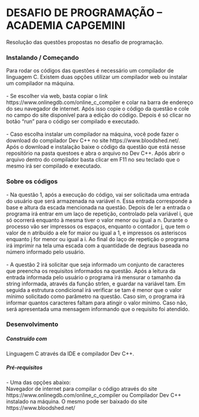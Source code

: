 <h1>DESAFIO DE PROGRAMAÇÃO – ACADEMIA CAPGEMINI</h1>  
Resolução das questões propostas no desafio de programação.<br>
<h3>Instalando / Começando</h3>
Para rodar os códigos das questões é necessário um compilador de linguagem C. Existem duas opções utilizar um compilador web ou instalar um compilador na máquina.<br><br>
- Se escolher via web, basta copiar o link https://www.onlinegdb.com/online_c_compiler e colar na barra de endereço do seu navegador de internet. Após isso copie o código da questão e cole no campo do site disponível para a edição do código. Depois é só clicar no botão “run” para o código ser compilado e executado.<br><br>
- Caso escolha instalar um compilador na máquina, você pode fazer o download do compilador Dev C++ no site https://www.bloodshed.net/. Após o download e instalação baixe o código da questão que está nesse repositório na pasta questoes e abra o arquivo no Dev C++. Após abrir o arquivo dentro do compilador basta clicar em F11 no seu teclado que o mesmo irá ser compilado e executado.
<h3>Sobre os códigos</h3>
- Na questão 1, após a execução do código, vai ser solicitada uma entrada do usuário que será armazenada na variável n. Essa entrada corresponde a base e altura da escada mencionada na questão. Depois de ler a entrada o programa irá entrar em um laço de repetição, controlado pela variável i, que só ocorrerá enquanto à mesma tiver o valor menor ou igual a n. Durante o processo vão ser impressos os espaços, enquanto o contador j, que tem o valor de n atribuído a ele for maior ou igual a 1, e impressos os asteriscos enquanto j for menor ou igual a i. Ao final do laço de repetição o programa irá imprimir na tela uma escada com a quantidade de degraus baseada no número informado pelo usuário.<br><br>
- A questão 2 irá solicitar que seja informado um conjunto de caracteres que preencha os requisitos informados na questão. Após a leitura da entrada informada pelo usuário o programa irá mensurar o tamanho da string informada, através da função strlen, e guardar na variável tam. Em seguida a estrutura condicional irá verificar se tam é menor que o valor mínimo solicitado como parâmetro na questão. Caso sim, o programa irá informar quantos caracteres faltam para atingir o valor mínimo. Caso não, será apresentada uma mensagem informando que o requisito foi atendido.
<h3>Desenvolvimento</h3>
<h5>Construído com</h5>
Linguagem C através da IDE e compilador Dev C++.
<h5>Pré-requisitos</h5>
- Uma das opções abaixo:<br>
Navegador de internet para compilar o código através do site https://www.onlinegdb.com/online_c_compiler ou Compilador Dev C++ instalado na máquina. O mesmo pode ser baixado do site https://www.bloodshed.net/
